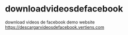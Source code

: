 # downloadvideosdefacebook
download videos de facebook 
demo website https://descargarvideosdefacebook.vertiens.com
